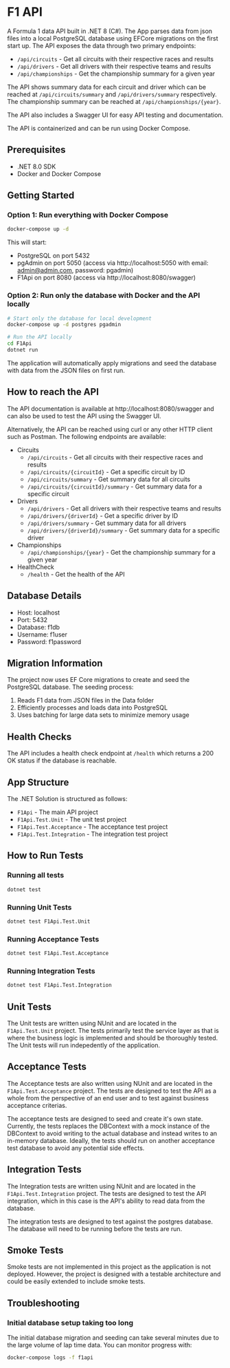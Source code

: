 # F1 API

A Formula 1 data API built in .NET 8 (C#). The App parses data from json files into a local PostgreSQL database using EFCore migrations on the first start up. The API exposes the data through two primary endpoints:

- `/api/circuits` - Get all circuits with their respective races and results
- `/api/drivers` - Get all drivers with their respective teams and results
- `/api/championships` - Get the championship summary for a given year

The API shows summary data for each circuit and driver which can be reached at `/api/circuits/summary` and `/api/drivers/summary` respectively. The championship summary can be reached at `/api/championships/{year}`.

The API also includes a Swagger UI for easy API testing and documentation.

The API is containerized and can be run using Docker Compose.

## Prerequisites

- .NET 8.0 SDK
- Docker and Docker Compose

## Getting Started

### Option 1: Run everything with Docker Compose

```bash
docker-compose up -d
```

This will start:
- PostgreSQL on port 5432
- pgAdmin on port 5050 (access via http://localhost:5050 with email: admin@admin.com, password: pgadmin)
- F1Api on port 8080 (access via http://localhost:8080/swagger)

### Option 2: Run only the database with Docker and the API locally

```bash
# Start only the database for local development
docker-compose up -d postgres pgadmin

# Run the API locally
cd F1Api
dotnet run
```

The application will automatically apply migrations and seed the database with data from the JSON files on first run.

## How to reach the API

The API documentation is available at http://localhost:8080/swagger and can also be used to test the API using the Swagger UI.

Alternatively, the API can be reached using curl or any other HTTP client such as Postman. The following endpoints are available:

- Circuits
    - `/api/circuits` - Get all circuits with their respective races and results
    - `/api/circuits/{circuitId}` - Get a specific circuit by ID
    - `/api/circuits/summary` - Get summary data for all circuits
    - `/api/circuits/{circuitId}/summary` - Get summary data for a specific circuit
- Drivers
    - `/api/drivers` - Get all drivers with their respective teams and results
    - `/api/drivers/{driverId}` - Get a specific driver by ID
    - `/api/drivers/summary` - Get summary data for all drivers
    - `/api/drivers/{driverId}/summary` - Get summary data for a specific driver
- Championships
    - `/api/championships/{year}` - Get the championship summary for a given year
- HealthCheck
    - `/health` - Get the health of the API

## Database Details

- Host: localhost
- Port: 5432
- Database: f1db
- Username: f1user
- Password: f1password

## Migration Information

The project now uses EF Core migrations to create and seed the PostgreSQL database. The seeding process:

1. Reads F1 data from JSON files in the Data folder
2. Efficiently processes and loads data into PostgreSQL
3. Uses batching for large data sets to minimize memory usage

## Health Checks

The API includes a health check endpoint at `/health` which returns a 200 OK status if the database is reachable.

## App Structure

The .NET Solution is structured as follows:

- `F1Api` - The main API project
- `F1Api.Test.Unit` - The unit test project
- `F1Api.Test.Acceptance` - The acceptance test project
- `F1Api.Test.Integration` - The integration test project
## How to Run Tests

### Running all tests

```bash
dotnet test
```

### Running Unit Tests

```bash
dotnet test F1Api.Test.Unit
```

### Running Acceptance Tests

```bash
dotnet test F1Api.Test.Acceptance
```

### Running Integration Tests

```bash
dotnet test F1Api.Test.Integration
```

## Unit Tests

The Unit tests are written using NUnit and are located in the `F1Api.Test.Unit` project. The tests primarily test the service layer as that is where the business logic is implemented and should be thoroughly tested. The Unit tests will run indepedently of the application.

## Acceptance Tests

The Acceptance tests are also written using NUnit and are located in the `F1Api.Test.Acceptance` project. The tests are designed to test the API as a whole from the perspective of an end user and to test against business acceptance criterias.

The acceptance tests are designed to seed and create it's own state. Currently, the tests replaces the DBContext with a mock instance of the DBContext to avoid writing to the actual database and instead writes to an in-memory database. Ideally, the tests should run on another acceptance test database to avoid any potential side effects.

## Integration Tests

The Integration tests are written using NUnit and are located in the `F1Api.Test.Integration` project. The tests are designed to test the API integration, which in this case is the API's ability to read data from the database.

The integration tests are designed to test against the postgres database. The database will need to be running before the tests are run.

## Smoke Tests

Smoke tests are not implemented in this project as the application is not deployed. However, the project is designed with a testable architecture and could be easily extended to include smoke tests.

## Troubleshooting

### Initial database setup taking too long

The initial database migration and seeding can take several minutes due to the large volume of lap time data. You can monitor progress with:

```bash
docker-compose logs -f f1api
``` 